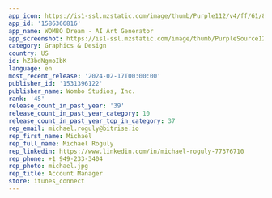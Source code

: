 ```yaml
---
app_icon: https://is1-ssl.mzstatic.com/image/thumb/Purple112/v4/ff/61/83/ff618342-f3a0-0ef0-a46f-a8da6fdfcceb/AppIcon-0-0-1x_U007emarketing-0-10-0-85-220.png/1024x1024bb.png
app_id: '1586366816'
app_name: WOMBO Dream - AI Art Generator
app_screenshot: https://is1-ssl.mzstatic.com/image/thumb/PurpleSource126/v4/74/5b/76/745b764a-c4c1-8a3f-9810-71c1554813de/a3b4d9ab-3e29-4c8d-bd86-2e30608e35f8_1_U0029_6.5_inch_iPhone.jpg/1284x2778bb.png
category: Graphics & Design
country: US
id: hZ3bdNgmoIbK
language: en
most_recent_release: '2024-02-17T00:00:00'
publisher_id: '1531396122'
publisher_name: Wombo Studios, Inc.
rank: '45'
release_count_in_past_year: '39'
release_count_in_past_year_category: 10
release_count_in_past_year_top_in_category: 37
rep_email: michael.roguly@bitrise.io
rep_first_name: Michael
rep_full_name: Michael Roguly
rep_linkedin: https://www.linkedin.com/in/michael-roguly-77376710
rep_phone: +1 949-233-3404
rep_photo: michael.jpg
rep_title: Account Manager
store: itunes_connect
---
```

